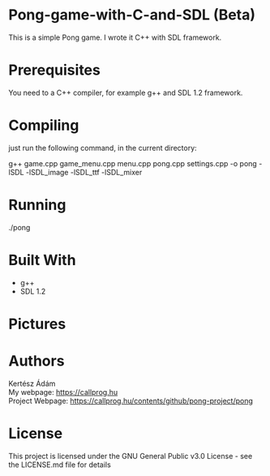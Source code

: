 # Pong-game-with-C-and-SDL (Beta)
This is a simple Pong game. I wrote it C++ with SDL framework.

# Prerequisites
You need to a C++ compiler, for example g++ and SDL 1.2 framework.

# Compiling
just run the following command, in the current directory:

g++ game.cpp game_menu.cpp menu.cpp pong.cpp settings.cpp -o pong -lSDL -lSDL_image -lSDL_ttf -lSDL_mixer

# Running
./pong

# Built With
 <ul>
 <li>g++</li>
 <li>SDL 1.2</li>
 </ul>
 
# Pictures

# Authors
Kertész Ádám
<br>My webpage: https://callprog.hu
<br>Project Webpage: https://callprog.hu/contents/github/pong-project/pong
 
# License
This project is licensed under the GNU General Public v3.0 License - see the LICENSE.md file for details
